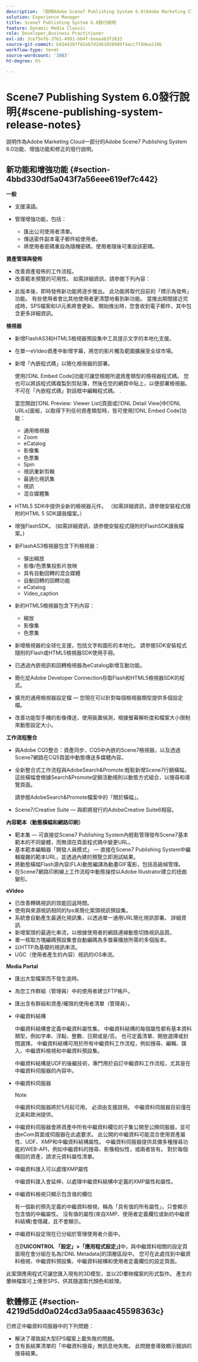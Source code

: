 ```yaml
---
description: 「說明Adobe Scene7 Publishing System 6.0(Adobe Marketing Cloud中Adobe Experience Manager解決方案的一部分)的功能、增強功能和修正的發行說明。」
solution: Experience Manager
title: Scene7 Publishing System 6.0發行說明
feature: Dynamic Media Classic
role: Developer,Business Practitioner
exl-id: 3ce75efb-3761-4991-bb4f-beeaab3f2633
source-git-commit: b4344397f82eb7d2d61020909f4acc7fddea210b
workflow-type: tm+mt
source-wordcount: '1083'
ht-degree: 6%

---
```


# Scene7 Publishing System 6.0發行說明{#scene-publishing-system-release-notes}

說明作為Adobe Marketing Cloud一部分的Adobe Scene7 Publishing System 6.0功能、增強功能和修正的發行說明。

## 新功能和增強功能 {#section-4bbd330df5a043f7a56eee619ef7c442}

**一般**

* 支援漢語。
* 管理增強功能，包括：

   * 匯出公司使用者清單。
   * 傳送密件副本電子郵件給使用者。
   * 將使用者密碼重設為隨機密碼，使用者隨後可重設該密碼。

<!--       [More information](http://help.adobe.com/en_US/scene7/using/WS662101DF-D697-47a7-A7D8-B52FD8E94438.html). -->

**資產管理與發佈**

* 改善資產發佈的工作流程。<!-- [More information](http://help.adobe.com/en_US/scene7/using/WS3673AD39-098B-4f08-8A24-CA51261B7366.html). -->
* 改善範本預覽的可用性。 如需詳細資訊，請參閱下列內容：

<!--   [Configuring default viewers](http://help.adobe.com/en_US/scene7/using/WS98ca2e6790647c06-76b2d0e0135685cd4a8-8000.html)

  [Previewing an asset based on viewer platform type](http://help.adobe.com/en_US/scene7/using/WS98ca2e6790647c06-2ce305113564963202-7fff.html)

  [Previewing an image asset based on its image preset](http://help.adobe.com/en_US/scene7/using/WS98ca2e6790647c06-2ce305113564963202-7ffe.html) -->

* 此版本後，即時發佈新功能將逐步推出。 此功能將取代目前的「標示為發佈」功能。 有些使用者會比其他使用者更清楚地看到新功能。 當推出期間接近完成時，SPS檔案和UI元素將會更新。 開始推出時，您會收到電子郵件，其中包含更多詳細資訊。

**檢視器**

* 新增FlashAS3和HTML5檢視器預設集中工具提示文字的本地化支援。
* 在單一eVideo資產中新增字幕，將您的影片觸及範圍擴展至全球市場。
* 新增「內嵌程式碼」以簡化檢視器的部署。

   使用[!DNL Embed Code]功能可讓您檢閱所選資產類型的檢視器程式碼。 您也可以將該程式碼複製到剪貼簿，然後在您的網頁中貼上，以便部署檢視器。不可在「內嵌程式碼」對話框中編輯程式碼。 .

   當您開啟[!DNL Preview: Viewer List]頁面或[!DNL Detail View]中[!DNL URLs]面板，以取得下列任何資產類型時，皆可使用[!DNL Embed Code]功能：

   * 通用檢視器
   * Zoom
   * eCatalog
   * 影像集
   * 色票集
   * Spin
   * 視訊重新剪輯
   * 最適化視訊集
   * 視訊
   * 混合媒體集

<!--   [More information](http://help.adobe.com/en_US/scene7/using/WS98ca2e6790647c06-2ce305113564963202-7fff.html) -->

* HTML5 SDK中提供全新的檢視器元件。 （如需詳細資訊，請參閱安裝程式隨附的HTML 5 SDK讀我檔案。）
* 增強FlashSDK。 (如需詳細資訊，請參閱安裝程式隨附的FlashSDK讀我檔案。)
* 新FlashAS3檢視器包含下列檢視器：

   * 彈出縮放
   * 影像/色票集投影片放映
   * 具有自動回轉的混合媒體
   * 自動回轉的回轉功能
   * eCatalog
   * Video_caption

* 新的HTML5檢視器包含下列內容：

   * 縮放
   * 影像集
   * 色票集

* 新增檢視器的全球化支援，包括文字和圖形的本地化。 請參閱SDK安裝程式隨附的Flash或HTML5檢視器SDK使用手冊。
* 已透過內嵌視訊和回轉檢視器為eCatalog新增互動功能。
* 簡化從Adobe Developer Connection存取Flash和HTML5檢視器SDK的程式。<!-- [More information](http://help.adobe.com/en_US/scene7/using/WSd4272150f67705c11b002eec12fcba4dee6-8000.html). -->
* 擴充的通用檢視器設定檔 — 您現在可以針對每個檢視器類型提供多個設定檔。<!-- [More information](http://help.adobe.com/en_US/scene7/using/WS1c46793299cf21d73076df86131b02b67e8-8000.html). -->
* 改善功能型手機的影像傳送，使用裝置偵測，根據螢幕解析度和檔案大小限制來動態設定大小。<!-- [More information](http://help.adobe.com/en_US/scene7/using/WS1c46793299cf21d7-6ad692c9131d90d137a-8000.html). -->

**工作流程整合**

* 與Adobe CQ5整合：資產同步、CQ5中內嵌的Scene7檢視器，以及透過Scene7網路在CQ5頁面中動態傳送多媒體內容。
* 全新整合式工作流程與AdobeSearch&amp;Promote:輕鬆新增Scene7行銷橫幅，這些橫幅會根據Search&amp;Promote促銷活動規則以動態方式組合，以搜尋和導覽頁面。

   請參閱AdobeSearch&amp;Promote檔案中的「關於橫幅」。

* Scene7/Creative Suite — 與即將發行的AdobeCreative Suite6相容。

**內容範本（動態橫幅和網路印刷）**

* 範本集 — 可直接從Scene7 Publishing System內輕鬆管理發布Scene7基本範本的不同變體，而無須在頁面程式碼中變更URL。<!-- [More information](http://help.adobe.com/en_US/scene7/using/WSd968ca97bf00cf72-5eede3a113268dc80f5-8000.html).  -->
* 基本範本編輯器「開發人員模式」 — 直接在Scene7 Publishing System中編輯複雜的範本URL，並透過內建的預覽立即測試結果。
* 將動態橫幅Flash源內容(FLA)動態編譯為動畫GIF電影，包括高級幀管理。<!-- [More information](http://help.adobe.com/en_US/scene7/using/WSd968ca97bf00cf72-5eedd3a113268dc80f4-8000.html).  -->
* 在Scene7網路印刷線上工作流程中動態操控以Adobe Illustrator建立的扭曲變形。<!-- [More information](http://help.adobe.com/en_US/scene7/using/WSef8d5860223939e2-d19776312a7267a200-8000.html#WSd968ca97bf00cf72-5eedd3a113268dc80f5-8000). -->

**eVideo**

* 已改善轉碼視訊的效能回返時間。
* 使用與來源視訊相同的fps來簡化案頭視訊預設集。<!-- [More information](http://help.adobe.com/en_US/scene7/using/WSE86ACF2B-BD50-4c48-A1D7-9CD4405B62D0.html#WS1c46793299cf21d7-39fae9c1131ba8968f7-7fff).  -->
* 系統會自動產生最適化視訊集，以透過單一通用URL簡化視訊部署。 詳細資訊. <!-- [More information](http://help.adobe.com/en_US/scene7/using/WS1c46793299cf21d7-6ad692c9131d90d137a-8000.html).  -->
* 新增案頭的最適化串流，以根據使用者的網路連線動態切換視訊品質。<!-- [More information](http://help.adobe.com/en_US/scene7/using/WS1c46793299cf21d7-6ad692c9131d90d137a-8000.html).  -->
* 單一核取方塊編碼預設集會自動編碼為多螢幕播放所需的多個版本。<!-- [More information](http://help.adobe.com/en_US/scene7/using/WS1c46793299cf21d7-5abae30d131ddfed85f-8000.html).  -->
* 以HTTP為基礎的視訊串流。<!-- [More information](http://help.adobe.com/en_US/scene7/using/WS98ca2e6790647c0632156edd1369e58559f-8000.html).  -->
* UGC（使用者產生的內容）視訊的iOS串流。<!-- [More information](http://help.adobe.com/en_US/scene7/using/WSe8b0455615e2dc47-2df907a712f31201b35-8000.html). -->

**Media Portal**

* 匯出大型檔案而不發生逾時。
* 為您工作群組（管理員）中的使用者建立FTP帳戶。
* 匯出含有群組和資產/權限的使用者清單（管理員）。

* 中繼資料結構

   中繼資料結構會定義中繼資料屬性集。 中繼資料結構的每個屬性都有基本資料類型，例如字串、浮點、整數、日期或是/否。 也可定義清單、開放選擇或封閉選擇。 中繼資料結構可用於所有中繼資料工作流程，例如搜尋、編輯、匯入、中繼資料檢視和中繼資料預設集。<!-- [More information](http://help.adobe.com/en_US/scene7/using/WS259993e42159a215-1c6a66df1265272619e-7fec.html#WSd968ca97bf03cf72-5e3dd3a113268dc80f5-8000). -->

   中繼資料結構是UDF的後繼技術，專門用於自訂中繼資料工作流程，尤其是在中繼資料伺服器的內容中。

* 中繼資料伺服器

   >[!NOTE]
   >
   >中繼資料伺服器將於5月起可用。 必須由支援啟用。 中繼資料伺服器目前僅在北美和歐洲提供。

* 中繼資料伺服器會將資產中所有中繼資料欄位的子集公開至公開伺服器，並可由eCom頁面或伺服器在此處要求。 此公開的中繼資料可能混合使用資產屬性、UDF、XMP和中繼資料結構屬性。 中繼資料伺服器提供具備多種搜尋功能的WEB-API，例如中繼資料的搜尋、影像相似性，或兩者皆有。 對於每個傳回的資產，請求元資料屬性清單。<!-- [More information](http://help.adobe.com/en_US/scene7/using/WS1ffbb36e209a6fc9-44279087131d3ad5622-8000.html). -->
* 中繼資料匯入可以處理XMP屬性

   中繼資料匯入會延伸，以處理中繼資料結構中定義的XMP屬性和屬性。
* 中繼資料檢視只顯示包含值的欄位

   有一個新的預先定義的中繼資料檢視，稱為「具有值的所有屬性」，只會顯示包含值的中繼屬性。 沒有值的屬性(來自XMP、使用者定義欄位或新的中繼資料結構)會隱藏，且不會顯示。
* 中繼資料設定現在已分組於管理使用者介面中。

   在&#x200B;**[!UICONTROL 「設定」>「應用程式設定」]**&#x200B;中，與中繼資料相關的設定頁面現在會分組在名為[!DNL Metadata]的頂層區段中。 您可在此處找到中繼資料檢視、中繼資料預設集、中繼資料結構和使用者定義欄位的設定頁面。

此案頭應用程式可讓您匯入現有的3D模型，並以2D暈映檔案的形式製作。 產生的暈映檔案可上傳至SPS，供其隨選取代顏色和紋理。

## 軟體修正 {#section-4219d5dd0a024cd3a95aaac45598363c}

已修正中繼資料伺服器中的下列問題：

* 解決了導致超大型EPS檔案上載失敗的問題。
* 含有長結果清單的「中繼資料搜尋」無訊息地失敗。 此問題會導致顯示錯誤的搜尋結果。
